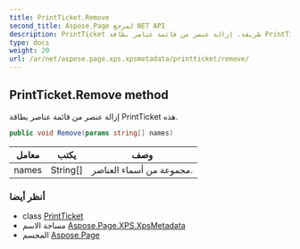 ```yaml
---
title: PrintTicket.Remove
second_title: Aspose.Page لمرجع NET API
description: PrintTicket طريقة. إزالة عنصر من قائمة عناصر بطاقة PrintTicket هذه.
type: docs
weight: 20
url: /ar/net/aspose.page.xps.xpsmetadata/printticket/remove/
---
```

## PrintTicket.Remove method

إزالة عنصر من قائمة عناصر بطاقة PrintTicket هذه.

```csharp
public void Remove(params string[] names)
```

| معامل | يكتب | وصف |
| --- | --- | --- |
| names | String[] | مجموعة من أسماء العناصر. |

### أنظر أيضا

* class [PrintTicket](../)
* مساحة الاسم [Aspose.Page.XPS.XpsMetadata](../../printticket/)
* المجسم [Aspose.Page](../../../)


